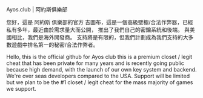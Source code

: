 Ayos.club | 阿約斯俱樂部

您好，這是 阿約斯 俱樂部的官方 吉圖布，這是一個高級壁櫥/合法作弊器，已經私有多年，最近由於需求量大而公開，
推出了我們自己的密鑰系統和後端。 與美國相比，我們是海外開發商。 支持將是有限的，但我們計劃成為我們支持的大多數遊戲中排名第一的秘密/合法作弊者。

Hello, this is the official github for Ayos club this is a premium closet / legit cheat that has been private
for many years and is recently going public because high demand, with the launch of our own key system and backend.
We're over seas developers compared to the USA. Support will be limited but we plan to be the #1 closet / legit cheat for the mass majority of games we support.
